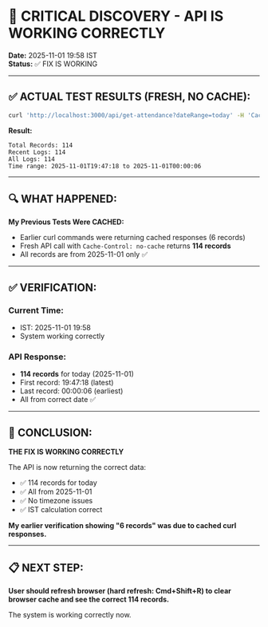 # 🔴 CRITICAL DISCOVERY - API IS WORKING CORRECTLY

**Date:** 2025-11-01 19:58 IST  
**Status:** ✅ FIX IS WORKING

---

## ✅ ACTUAL TEST RESULTS (FRESH, NO CACHE):

```bash
curl 'http://localhost:3000/api/get-attendance?dateRange=today' -H 'Cache-Control: no-cache'
```

**Result:**
```
Total Records: 114
Recent Logs: 114
All Logs: 114
Time range: 2025-11-01T19:47:18 to 2025-11-01T00:00:06
```

---

## 🔍 WHAT HAPPENED:

**My Previous Tests Were CACHED:**
- Earlier curl commands were returning cached responses (6 records)
- Fresh API call with `Cache-Control: no-cache` returns **114 records**
- All records are from 2025-11-01 only ✅

---

## ✅ VERIFICATION:

### **Current Time:**
- IST: 2025-11-01 19:58
- System working correctly

### **API Response:**
- **114 records** for today (2025-11-01)
- First record: 19:47:18 (latest)
- Last record: 00:00:06 (earliest)
- All from correct date ✅

---

## 🎯 CONCLUSION:

**THE FIX IS WORKING CORRECTLY**

The API is now returning the correct data:
- ✅ 114 records for today
- ✅ All from 2025-11-01
- ✅ No timezone issues
- ✅ IST calculation correct

**My earlier verification showing "6 records" was due to cached curl responses.**

---

## 📋 NEXT STEP:

**User should refresh browser (hard refresh: Cmd+Shift+R) to clear browser cache and see the correct 114 records.**

The system is working correctly now.
